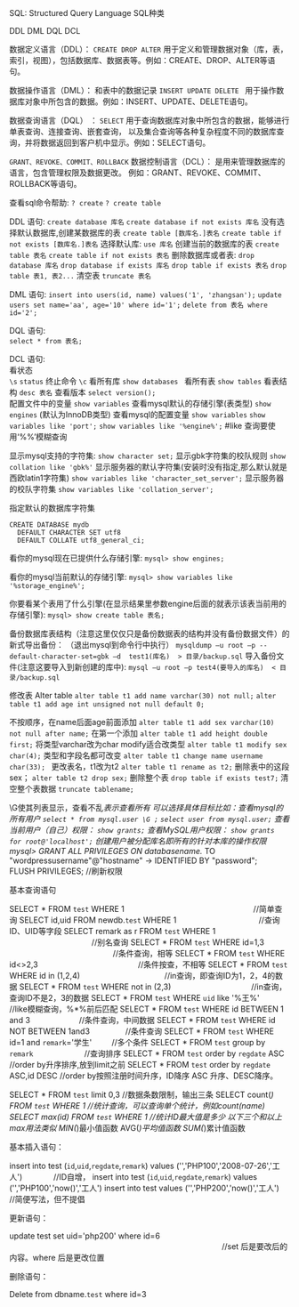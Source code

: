 SQL: Structured Query Language
SQL种类

DDL DML DQL DCL

数据定义语言（DDL）： 
`CREATE DROP ALTER`
用于定义和管理数据对象（库，表，索引，视图），包括数据库、数据表等。例如：CREATE、DROP、ALTER等语句。 

数据操作语言（DML）： 和表中的数据记录
`INSERT UPDATE DELETE `
用于操作数据库对象中所包含的数据。例如：INSERT、UPDATE、DELETE语句。

数据查询语言（DQL） ：
`SELECT`
用于查询数据库对象中所包含的数据，能够进行单表查询、连接查询、嵌套查询，
以及集合查询等各种复杂程度不同的数据库查询，并将数据返回到客户机中显示。例如：SELECT语句。 

`GRANT、REVOKE、COMMIT、ROLLBACK`
数据控制语言（DCL）：
是用来管理数据库的语言，包含管理权限及数据更改。
例如：GRANT、REVOKE、COMMIT、ROLLBACK等语句。


查看sql命令帮助:
`? create`
`? create table`

DDL 语句:
`create database 库名`
`create database if not exists 库名`
没有选择默认数据库,创建某数据库的表
`create table [数库名.]表名`
`create table if not exists [数库名.]表名`
选择默认库:
`use 库名`
创建当前的数据库的表
`create table 表名`
`create table if not exists 表名`
删除数据库或者表:
`drop database 库名`
`drop database if exists 库名`
`drop table if exists 表名`
`drop table 表1, 表2...`
清空表
`truncate 表名`

DML 语句:
`insert into users(id, name) values('1', 'zhangsan');`
`update users set name='aa', age='10' where id='1';`
`delete from 表名 where id='2';`

DQL 语句:     
`select * from 表名;`

DCL 语句:    
看状态     
`\s` `status`
终止命令
`\c`
看所有库
`show databases `
看所有表
`show tables`
看表结构
`desc 表名`
查看版本
`select version();`       
配置文件中的变量
`show variables`
查看mysql默认的存储引擎(表类型)
`show engines` (默认为InnoDB类型)
查看mysql的配置变量
`show variables`
`show variables like 'port';`
`show variables like '%engine%';` #like 查询要使用‘%%’模糊查询


显示mysql支持的字符集:
`show character set;`
显示gbk字符集的校队规则
`show collation like 'gbk%'` 
显示服务器的默认字符集(安装时没有指定,那么默认就是西欧latin1字符集)
`show variables like 'character_set_server';`
显示服务器的校队字符集
`show variables like 'collation_server';`

指定默认的数据库字符集
```
CREATE DATABASE mydb
  DEFAULT CHARACTER SET utf8
  DEFAULT COLLATE utf8_general_ci;
```

看你的mysql现在已提供什么存储引擎:
`mysql> show engines;`

看你的mysql当前默认的存储引擎:
`mysql> show variables like '%storage_engine%';`

你要看某个表用了什么引擎(在显示结果里参数engine后面的就表示该表当前用的存储引擎):
`mysql> show create table 表名;`

备份数据库表结构（注意这里仅仅只是备份数据表的结构并没有备份数据文件）的新式导出备份：
（退出mysql到命令行中执行）
`mysqldump –u root –p --default-character-set=gbk –d  test1(库名)  > 目录/backup.sql`
导入备份文件(注意这要导入到新创建的库中):
`mysql –u root –p test4(要导入的库名)  < 目录/backup.sql`

修改表
Alter table 
`alter table t1 add name varchar(30) not null;`
`alter table t1 add age int unsigned not null default 0;`

不按顺序，在name后面age前面添加
`alter table t1 add sex varchar(10) not null after name;`
在第一个添加
`alter table t1 add height double first;`
将类型varchar改为char modify适合改类型
`alter table t1 modify sex char(4);`
类型和字段名都可改变
`alter table t1 change name username char(33); `
更改表名，t1改为t2
`alter table t1 rename as t2;`
删除表中的这段sex；
`alter table t2 drop sex;`
删除整个表
`drop table if exists test7;`
清空整个表数据
`truncate tablename;`

\G使其列表显示，查看不乱*表示查看所有 可以选择具体目标比如：查看mysql的所有用户
`select * from mysql.user \G ;`
`select user from mysql.user;`
查看当前用户（自己）权限：
`show grants;`
查看MySQL用户权限：
`show grants for root@'localhost';`
创建用户被分配库名即所有的针对本库的操作权限
mysql> GRANT ALL PRIVILEGES ON databasename.* TO "wordpressusername"@"hostname"
    -> IDENTIFIED BY "password";    
FLUSH PRIVILEGES;       //刷新权限  


基本查询语句

SELECT * FROM `test` WHERE 1 　　　　　　　　　　　　 　　　　//简单查询
SELECT id,uid FROM newdb.`test` WHERE 1 　　　　　　 　　　　//查询ID、UID等字段
SELECT remark as r FROM `test` WHERE 1 　　　　　　　　 　　 //别名查询
SELECT * FROM `test` WHERE id=1,3 　　　　　　　　　　　 　　//条件查询，相等
SELECT * FROM `test` WHERE id<>2,3 　　　　　　　　　　 　　 //条件按查，不相等
SELECT * FROM `test` WHERE id in (1,2,4) 　　　　　　　　　 　 //in查询，即查询ID为1，2，4的数据
SELECT * FROM `test` WHERE not in (2,3)　　　　　　　　　　    //in查询，查询ID不是2，3的数据
SELECT * FROM `test` WHERE `uid` like '%王%'　　　　　　　　 //like模糊查询，%*%前后匹配
SELECT * FROM `test` WHERE id BETWEEN 1 and 3　　　　　　  //条件查询，中间数据
SELECT * FROM `test` WHERE id NOT BETWEEN 1and3 　　　　 //条件查询
SELECT * FROM `test` WHERE id=1 and `remark`='学生' 　　     //多个条件
SELECT * FROM `test` group by `remark`        　　　　　　        //查询排序
SELECT * FROM `test` order by `regdate` ASC                         //order by升序排序,放到limit之前
SELECT * FROM `test` order by `regdate` ASC,id DESC            //order by按照注册时间升序，ID降序
ASC 升序、DESC降序。

SELECT * FROM `test` limit 0,3                                               //数据条数限制，输出三条
SELECT count(*) FROM `test` WHERE 1                                  //统计查询，可以查询单个统计，例如count(name)
SELECT max(id) FROM `test` WHERE 1                                   //统计ID最大值是多少
以下三个和以上max用法类似
MIN(*)最小值函数
AVG(*)平均值函数
SUM(*)累计值函数

基本插入语句：

insert into test (`id`,`uid`,`regdate`,`remark`) values ('','PHP100','2008-07-26','工人')　　　　//ID自增，
insert into test (`id`,`uid`,`regdate`,`remark`) values ('','PHP100','now()','工人')
insert into test values ('','PHP200','now()','工人')　　　　　　　　　　　　　　　　　　　　　　　　 //简便写法，但不提倡

更新语句：

update test set uid='php200' where id=6 　　　　　　　　　　　　　　　　　　　　　　　　　　　 //set 后是要改后的内容。where 后是更改位置

删除语句：

Delete from dbname.`test` where id=3







